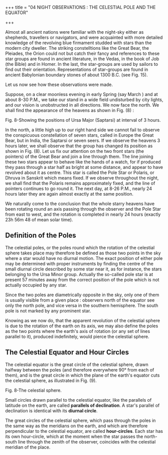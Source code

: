 +++
title = "04 NIGHT OBSERVATIONS : THE CELESTIAL POLE AND THE EQUATOR"

+++

Almost all ancient nations were familiar with the night-sky either as shepherds, travellers or navigators, and were acquainted with more detailed knowledge of the revolving blue firmament studded with stars than the modern city dweller. The striking constelltions like the Great Bear, the Pleiades, the Orion could not but catch their fancy and references to these star groups are found in ancient literature, in the Vedas, in the book of Job (the Bible) and in Homer. In the last, the star-groups are used by sailors to find out their orientation. Representations of star-groups are found in ancient Babylonian boundary stones of about 1300 B.C. (see Fig. 15). 

Let us now see how these observations were made. 

Suppose, on a clear moonless evening in early Spring (say March ) and at about 8-30 P.M., we take our stand in a wide field undisturbed by city lights, and our vision is unobstructed in all directions. We now face the north. We shall find the appearance of the heavens as shown in Fig. (8) : 

Fig. 8-Showing the positions of Ursa Major (Saptarsi) at interval of 3 hours. 

In the north, a little high up to our right hand side we cannot fail to observe the conspicuous constellation of seven stars, called in Europe the Great Bear, but in India, the Saptarsi or seven seers. If we observe the heavens 3 hours later, we shall observe that the group has changed its position as shown in Fig. (8). Let us fix our attention on the two front stars (the pointers) of the Great Bear and join a line through them. The line joining these two stars appear to behave like the hands of a watch, for if produced they pass through a star half as bright at some distance, and appear to have revolved about it as centre. This star is called the Pole Star or Polaris, or Dhruva in Sanskrit which means fixed. If we observe throughout the night, we shall find that the Polaris remains approximately fixed, and the line of pointers continues to go round it. The next day, at 8-26 P.M., nearly 24 hours later they are again almost exactly at the same position. 

We naturally come to the conclusion that the whole starry heavens have been rotating round an axis passing through the observer and the Pole Star from east to west, and the rotation is completed in nearly 24 hours (exactly 23h 56m 48 of mean solar time). 

## Definition of the Poles 
The celestial poles, or the poles round which the rotation of the celestial sphere takes place may therefore be defined as those two points in the sky where a star would have no diurnal motion. The exact position of either pole may be determined with proper instruments by finding the centre of the small diurnal circle described by some star near it, as for instance, the stars belonging to the Ursa Minor group. Actually the so-called pole star is at present 57 minutes away from the correct position of the pole which is not actually occupied by any star. 

Since the two poles are diametrically opposite in the sky, only one of them is usually visible from a given place : observers north of the equator see only the north pole, and vice versa in the southern hemisphere. The south pole is not marked by any prominent star. 

Knowing as we now do, that the apparent revolution of the celestial sphere is due to the rotation of the earth on its axis, we may also define the poles as the two points where the earth's axis of rotation (or any set of lines parallel to it), produced indefinitely, would pierce the celestial sphere. 

## The Celestial Equator and Hour Circles 

The celestial equator is the great circle of the celestial sphere, drawn halfway between the poles (and therefore everywhere 90° from each of them), and is the great circle in which the plane of the earth's equator cuts the celestial sphere, as illustrated in Fig. (9). 


Fig. 8-The celestial sphere. 


Small circles drawn parallel to the celestial equator, like the parallels of latitude on the earth, are called **parallels of declination**. A star's parallel of declination is identical with its **diurnal circle**.

The great circles of the celestial sphere, which pass through the poles in the same way as the meridians on the earth, and which are therefore perpendicular to the celestial equator, are called **hour-circles**. Each star has its own hour-circle, which at the moment when the star passes the north-south line through the zenith of the observer, coincides with the celestial meridian of the place.